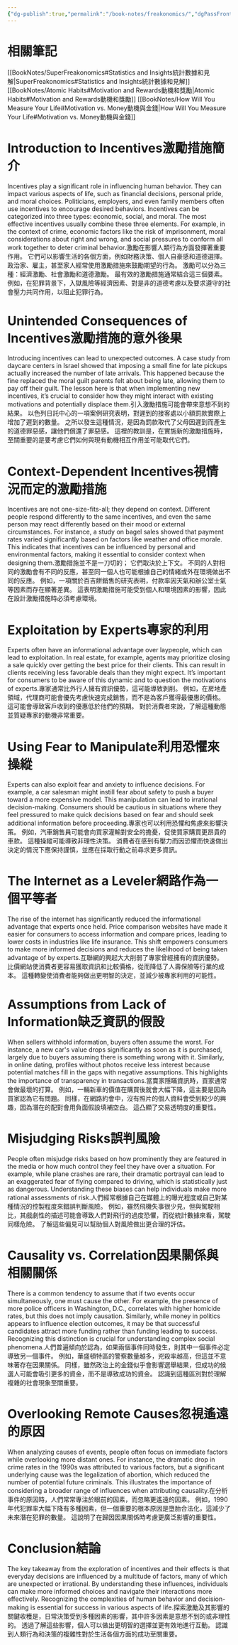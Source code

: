 ```yaml
---
{"dg-publish":true,"permalink":"/book-notes/freakonomics/","dgPassFrontmatter":true}
---
```


# 相關筆記
[[BookNotes/SuperFreakonomics#Statistics and Insights統計數據和見解\|SuperFreakonomics#Statistics and Insights統計數據和見解]]
[[BookNotes/Atomic Habits#Motivation and Rewards動機和獎勵\|Atomic Habits#Motivation and Rewards動機和獎勵]]
[[BookNotes/How Will You Measure Your Life#Motivation vs. Money動機與金錢\|How Will You Measure Your Life#Motivation vs. Money動機與金錢]]
# Introduction to Incentives激勵措施簡介

Incentives play a significant role in influencing human behavior. They can impact various aspects of life, such as financial decisions, personal pride, and moral choices. Politicians, employers, and even family members often use incentives to encourage desired behaviors. Incentives can be categorized into three types: economic, social, and moral. The most effective incentives usually combine these three elements. For example, in the context of crime, economic factors like the risk of imprisonment, moral considerations about right and wrong, and social pressures to conform all work together to deter criminal behavior.激勵在影響人類行為方面發揮著重要作用。 它們可以影響生活的各個方面，例如財務決策、個人自豪感和道德選擇。 政治家、雇主，甚至家人經常使用激勵措施來鼓勵期望的行為。 激勵可以分為三種：經濟激勵、社會激勵和道德激勵。 最有效的激勵措施通常結合這三個要素。 例如，在犯罪背景下，入獄風險等經濟因素、對是非的道德考慮以及要求遵守的社會壓力共同作用，以阻止犯罪行為。

# Unintended Consequences of Incentives激勵措施的意外後果

Introducing incentives can lead to unexpected outcomes. A case study from daycare centers in Israel showed that imposing a small fine for late pickups actually increased the number of late arrivals. This happened because the fine replaced the moral guilt parents felt about being late, allowing them to pay off their guilt. The lesson here is that when implementing new incentives, it’s crucial to consider how they might interact with existing motivations and potentially displace them.引入激勵措施可能會帶來意想不到的結果。 以色列日託中心的一項案例研究表明，對遲到的接客處以小額罰款實際上增加了遲到的數量。 之所以發生這種情況，是因為罰款取代了父母因遲到而產生的道德罪惡感，讓他們償還了罪惡感。 這裡的教訓是，在實施新的激勵措施時，至關重要的是要考慮它們如何與現有動機相互作用並可能取代它們。

# Context-Dependent Incentives視情況而定的激勵措施

Incentives are not one-size-fits-all; they depend on context. Different people respond differently to the same incentives, and even the same person may react differently based on their mood or external circumstances. For instance, a study on bagel sales showed that payment rates varied significantly based on factors like weather and office morale. This indicates that incentives can be influenced by personal and environmental factors, making it essential to consider context when designing them.激勵措施並不是一刀切的； 它們取決於上下文。 不同的人對相同的激勵會有不同的反應，甚至同一個人也可能根據自己的情緒或外在環境做出不同的反應。 例如，一項關於百吉餅銷售的研究表明，付款率因天氣和辦公室士氣等因素而存在顯著差異。 這表明激勵措施可能受到個人和環境因素的影響，因此在設計激勵措施時必須考慮環境。

# Exploitation by Experts專家的利用

Experts often have an informational advantage over laypeople, which can lead to exploitation. In real estate, for example, agents may prioritize closing a sale quickly over getting the best price for their clients. This can result in clients receiving less favorable deals than they might expect. It’s important for consumers to be aware of this dynamic and to question the motivations of experts.專家通常比外行人擁有資訊優勢，這可能導致剝削。 例如，在房地產領域，代理商可能會優先考慮快速完成銷售，而不是為客戶獲得最優惠的價格。 這可能會導致客戶收到的優惠低於他們的預期。 對於消費者來說，了解這種動態並質疑專家的動機非常重要。

# Using Fear to Manipulate利用恐懼來操縱

Experts can also exploit fear and anxiety to influence decisions. For example, a car salesman might instill fear about safety to push a buyer toward a more expensive model. This manipulation can lead to irrational decision-making. Consumers should be cautious in situations where they feel pressured to make quick decisions based on fear and should seek additional information before proceeding.專家也可以利用恐懼和焦慮來影響決策。 例如，汽車銷售員可能會向買家灌輸對安全的擔憂，促使買家購買更昂貴的車款。 這種操縱可能導致非理性決策。 消費者在感到有壓力而因恐懼而快速做出決定的情況下應保持謹慎，並應在採取行動之前尋求更多資訊。

# The Internet as a Leveler網路作為一個平等者

The rise of the internet has significantly reduced the informational advantage that experts once held. Price comparison websites have made it easier for consumers to access information and compare prices, leading to lower costs in industries like life insurance. This shift empowers consumers to make more informed decisions and reduces the likelihood of being taken advantage of by experts.互聯網的興起大大削弱了專家曾經擁有的資訊優勢。 比價網站使消費者更容易獲取資訊和比較價格，從而降低了人壽保險等行業的成本。 這種轉變使消費者能夠做出更明智的決定，並減少被專家利用的可能性。

# Assumptions from Lack of Information缺乏資訊的假設

When sellers withhold information, buyers often assume the worst. For instance, a new car's value drops significantly as soon as it is purchased, largely due to buyers assuming there is something wrong with it. Similarly, in online dating, profiles without photos receive less interest because potential matches fill in the gaps with negative assumptions. This highlights the importance of transparency in transactions.當賣家隱瞞資訊時，買家通常會做最壞的打算。 例如，一輛新車的價值在購買後就會大幅下降，這主要是因為買家認為它有問題。 同樣，在網路約會中，沒有照片的個人資料會受到較少的興趣，因為潛在的配對會用負面假設填補空白。 這凸顯了交易透明度的重要性。

# Misjudging Risks誤判風險

People often misjudge risks based on how prominently they are featured in the media or how much control they feel they have over a situation. For example, while plane crashes are rare, their dramatic portrayal can lead to an exaggerated fear of flying compared to driving, which is statistically just as dangerous. Understanding these biases can help individuals make more rational assessments of risk.人們經常根據自己在媒體上的曝光程度或自己對某種情況的控製程度來錯誤判斷風險。 例如，雖然飛機失事很少見，但與駕駛相比，其戲劇性的描述可能會導致人們對飛行的過度恐懼，而從統計數據來看，駕駛同樣危險。 了解這些偏見可以幫助個人對風險做出更合理的評估。

# Causality vs. Correlation因果關係與相關關係

There is a common tendency to assume that if two events occur simultaneously, one must cause the other. For example, the presence of more police officers in Washington, D.C., correlates with higher homicide rates, but this does not imply causation. Similarly, while money in politics appears to influence election outcomes, it may be that successful candidates attract more funding rather than funding leading to success. Recognizing this distinction is crucial for understanding complex social phenomena.人們普遍傾向於認為，如果兩個事件同時發生，則其中一個事件必定導致另一個事件。 例如，華盛頓特區的警察數量越多，兇殺率越高，但這並不意味著存在因果關係。 同樣，雖然政治上的金錢似乎會影響選舉結果，但成功的候選人可能會吸引更多的資金，而不是導致成功的資金。 認識到這種區別對於理解複雜的社會現象至關重要。

# Overlooking Remote Causes忽視遙遠的原因

When analyzing causes of events, people often focus on immediate factors while overlooking more distant ones. For instance, the dramatic drop in crime rates in the 1990s was attributed to various factors, but a significant underlying cause was the legalization of abortion, which reduced the number of potential future criminals. This illustrates the importance of considering a broader range of influences when attributing causality.在分析事件的原因時，人們常常專注於眼前的因素，而忽略更遙遠的因素。 例如，1990年代犯罪率大幅下降有多種因素，但一個重要的根本原因是墮胎合法化，這減少了未來潛在犯罪的數量。 這說明了在歸因因果關係時考慮更廣泛影響的重要性。

# Conclusion結論

The key takeaway from the exploration of incentives and their effects is that everyday decisions are influenced by a multitude of factors, many of which are unexpected or irrational. By understanding these influences, individuals can make more informed choices and navigate their interactions more effectively. Recognizing the complexities of human behavior and decision-making is essential for success in various aspects of life.探索激勵及其影響的關鍵收穫是，日常決策受到多種因素的影響，其中許多因素是意想不到的或非理性的。 透過了解這些影響，個人可以做出更明智的選擇並更有效地進行互動。 認識到人類行為和決策的複雜性對於生活各個方面的成功至關重要。